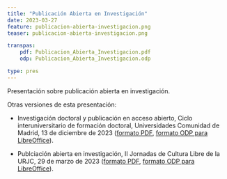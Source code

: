 ```yaml
---
title: "Publicación Abierta en Investigación"
date: 2023-03-27
feature: publicacion-abierta-investigacion.png
teaser: publicacion-abierta-investigacion.png

transpas:
    pdf: Publicacion_Abierta_Investigacion.pdf
    odp: Publicacion_Abierta_Investigacion.odp

type: pres
---
```


Presentación sobre publicación abierta en investigación.

Otras versiones de esta presentación:

* Investigación doctoral y publicación en acceso abierto, Ciclo interuniversitario de formación doctoral, Universidades Comunidad de Madrid, 13 de diciembre de 2023 ([formato PDF](/transpas/publicacion-abierta-investigacion/Publicacion_Abierta_Investigacion_EID_2023-12.pdf), [formato ODP para LibreOffice](/transpas/publicacion-abierta-investigacion/Publicacion_Abierta_Investigacion_EID_2023-12.odp)).

* Publciación abierta en investigación,  II Jornadas de Cultura Libre de la URJC, 29 de marzo de 2023 ([formato PDF](/transpas/publicacion-abierta-investigacion/Publicacion_Abierta_Investigacion_2023-03.pdf), [formato ODP para LibreOffice](/transpas/publicacion-abierta-investigacion/Publicacion_Abierta_Investigacion_EID_2023-03.odp)).
